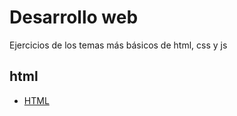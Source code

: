# Desarrollo web
Ejercicios de los temas más básicos de html, css y js

## html
* [HTML](https://github.com/hvcesar/mis_practicas_web/blob/master/README.md)